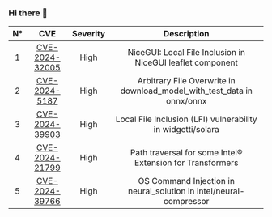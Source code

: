 ### Hi there 👋

<!--
**sunriseXu/sunriseXu** is a ✨ _special_ ✨ repository because its `README.md` (this file) appears on your GitHub profile.

Here are some ideas to get you started:

- 🔭 I’m currently working on ...
- 🌱 I’m currently learning ...
- 👯 I’m looking to collaborate on ...
- 🤔 I’m looking for help with ...
- 💬 Ask me about ...
- 📫 How to reach me: ...
- 😄 Pronouns: ...
- ⚡ Fun fact: ...
-->
|N°| CVE 	| Severity 	| Description 	|
|:--:	|:---:	|:--------:	|:-----------:	|
|1 |   [CVE-2024-32005](https://github.com/zauberzeug/nicegui/security/advisories/GHSA-mwc7-64wg-pgvj)  	|      High     	|        NiceGUI: Local File Inclusion in NiceGUI leaflet component       	|
|2 |   [CVE-2024-5187](https://huntr.com/bounties/50235ebd-3410-4ada-b064-1a648e11237e)  	|      High     	|        Arbitrary File Overwrite in download_model_with_test_data in onnx/onnx       	|
|3 |   [CVE-2024-39903](https://github.com/widgetti/solara/security/advisories/GHSA-9794-pc4r-438w)  	|      High     	|        Local File Inclusion (LFI) vulnerability in widgetti/solara       	|
|4 |   [CVE-2024-21799](https://www.intel.com/content/www/us/en/security-center/advisory/intel-sa-01190.html)  	|      High     	|        Path traversal for some Intel® Extension for Transformers       	|
|5 |   [CVE-2024-39766](https://huntr.com/bounties/69c7e0f6-c9de-4ae7-8441-b3bd0dd954a0)  	|      High     	|        OS Command Injection in neural_solution in intel/neural-compressor       	|

